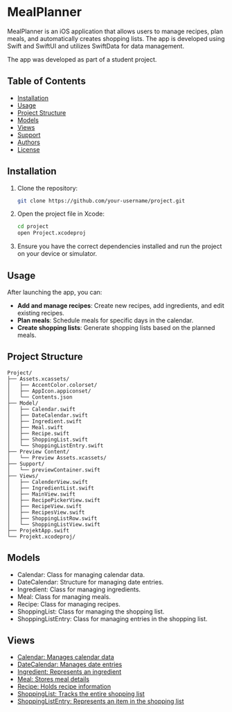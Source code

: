 # MealPlanner

MealPlanner is an iOS application that allows users to manage recipes, plan meals, and automatically creates shopping lists. The app is developed using Swift and SwiftUI and utilizes SwiftData for data management.

The app was developed as part of a student project.

## Table of Contents

- [Installation](#installation)
- [Usage](#usage)
- [Project Structure](#project-structure)
- [Models](#models)
- [Views](#views)
- [Support](#support)
- [Authors](#authors)
- [License](#license)

## Installation

1. Clone the repository:
    ```sh
    git clone https://github.com/your-username/project.git
    ```
2. Open the project file in Xcode:
    ```sh
    cd project
    open Project.xcodeproj
    ```
3. Ensure you have the correct dependencies installed and run the project on your device or simulator.

## Usage

After launching the app, you can:

- **Add and manage recipes**: Create new recipes, add ingredients, and edit existing recipes.
- **Plan meals**: Schedule meals for specific days in the calendar.
- **Create shopping lists**: Generate shopping lists based on the planned meals.

## Project Structure

```plaintext
Project/
├── Assets.xcassets/
│   ├── AccentColor.colorset/
│   ├── AppIcon.appiconset/
│   └── Contents.json
├── Model/
│   ├── Calendar.swift
│   ├── DateCalendar.swift
│   ├── Ingredient.swift
│   ├── Meal.swift
│   ├── Recipe.swift
│   ├── ShoppingList.swift
│   └── ShoppingListEntry.swift
├── Preview Content/
│   └── Preview Assets.xcassets/
├── Support/
│   └── previewContainer.swift
├── Views/
│   ├── CalenderView.swift
│   ├── IngredientList.swift
│   ├── MainView.swift
│   ├── RecipePickerView.swift
│   ├── RecipeView.swift
│   ├── RecipesView.swift
│   ├── ShoppingListRow.swift
│   └── ShoppingListView.swift
├── ProjektApp.swift
└── Projekt.xcodeproj/
```

## Models ##
* Calendar: Class for managing calendar data.
* DateCalendar: Structure for managing date entries.
* Ingredient: Class for managing ingredients.
* Meal: Class for managing meals.
* Recipe: Class for managing recipes.
* ShoppingList: Class for managing the shopping list.
* ShoppingListEntry: Class for managing entries in the shopping list.

## Views ##
* [Calendar: Manages calendar data](Calendar.swift)
* [DateCalendar: Manages date entries](DateCalendar.swift)
* [Ingredient: Represents an ingredient](Ingredient.swift)
* [Meal: Stores meal details](Meal.swift)
* [Recipe: Holds recipe information](Recipe.swift)
* [ShoppingList: Tracks the entire shopping list](ShoppingList.swift)
* [ShoppingListEntry: Represents an item in the shopping list](ShoppingListEntry.swift)
